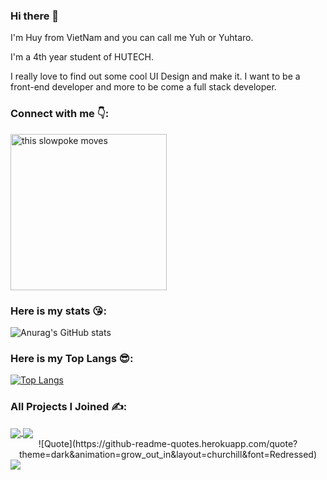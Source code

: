 ### Hi there 👋
<p>I'm Huy from VietNam and you can call me Yuh or Yuhtaro.</p>
<p>I'm a 4th year student of HUTECH.</p>
<p>I really love to find out some cool UI Design and make it. I want to be a front-end developer and more to be come a full stack developer.</p>

### Connect with me 👇:
<a href="https://www.facebook.com/yuhtaro.it/">
<img src="https://64.media.tumblr.com/58a6ef27e3b43bdda6724c6eb71e1ff4/315ea79949d1e6fb-1c/s250x400/a1f4346482ab1c8d796390838ba7d8b251b680ed.gifv" alt="this slowpoke moves"  width="250" />
</a>

<br />

### Here is my stats 😘:
![Anurag's GitHub stats](https://github-readme-stats.vercel.app/api?username=nameishuy&show_icons=true&theme=dracula)

### Here is my Top Langs 😎:
[![Top Langs](https://github-readme-stats.vercel.app/api/top-langs/?username=nameishuy&layout=compact)](https://github.com/anuraghazra/github-readme-stats)

### All Projects I Joined ✍️:

<a href="https://github.com/SenFn/ProjectWebASP.Net">
  <img align="center" src="https://github-readme-stats.vercel.app/api/pin/?username=SenFn&repo=ProjectWebASP.Net" />
</a>

<a href="https://github.com/nameishuy/WeCooked_App">
  <img align="center" src="https://github-readme-stats.vercel.app/api/pin/?username=nameishuy&repo=WeCooked_App" />
</a>
<div align="center">
  ![Quote](https://github-readme-quotes.herokuapp.com/quote?theme=dark&animation=grow_out_in&layout=churchill&font=Redressed)
</div>
<img align="center" src="https://i.pinimg.com/originals/2a/4b/64/2a4b64142ad808bfe4bf8d028cb3abce.gif"/>
